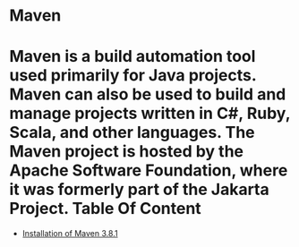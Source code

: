 Maven
=====
Maven is a build automation tool used primarily for Java projects. Maven can also be used to build and manage projects written in C#, Ruby, Scala, and other languages. The Maven project is hosted by the Apache Software Foundation, where it was formerly part of the Jakarta Project.
Table Of Content
================
<!--ts-->
* [Installation of Maven 3.8.1](Maven_installation.md)
<!--te-->
